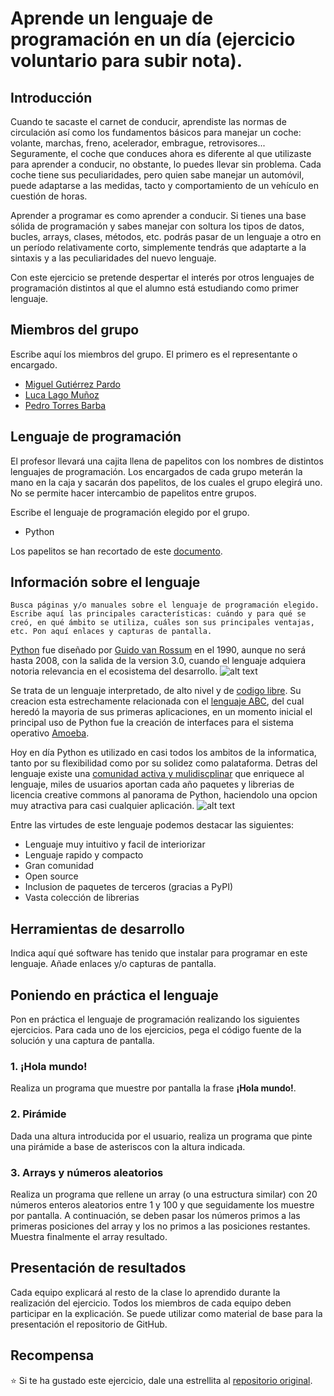 # Aprende un lenguaje de programación en un día (ejercicio voluntario para subir nota).

## Introducción

Cuando te sacaste el carnet de conducir, aprendiste las normas de circulación así como los fundamentos básicos para manejar un coche: volante, marchas, freno, acelerador, embrague, retrovisores... Seguramente, el coche que conduces ahora es diferente al que utilizaste para aprender a conducir, no obstante, lo puedes llevar sin problema. Cada coche tiene sus peculiaridades, pero quien sabe manejar un automóvil, puede adaptarse a las medidas, tacto y comportamiento de un vehículo en cuestión de horas.

Aprender a programar es como aprender a conducir. Si tienes una base sólida de programación y sabes manejar con soltura los tipos de datos, bucles, arrays, clases, métodos, etc. podrás pasar de un lenguaje a otro en un período relativamente corto, simplemente tendrás que adaptarte a la sintaxis y a las peculiaridades del nuevo lenguaje.

Con este ejercicio se pretende despertar el interés por otros lenguajes de programación distintos al que el alumno está estudiando como primer lenguaje.


## Miembros del grupo

Escribe aquí los miembros del grupo. El primero es el representante o encargado.

* [Miguel Gutiérrez Pardo](https://github.com/BeTheVal)
* [Luca Lago Muñoz](https://github.com/ROMthesheep)
* [Pedro Torres Barba](https://github.com/torrespedrob)

## Lenguaje de programación

El profesor llevará una cajita llena de papelitos con los nombres de distintos lenguajes de programación. Los encargados de cada grupo meterán la mano en la caja y sacarán dos papelitos, de los cuales el grupo elegirá uno. No se permite hacer intercambio de papelitos entre grupos.

Escribe el lenguaje de programación elegido por el grupo.

* Python 

Los papelitos se han recortado de este [documento](lenguajes_de_programacion.pdf).

## Información sobre el lenguaje

`Busca páginas y/o manuales sobre el lenguaje de programación elegido. Escribe aquí las principales características: cuándo y para qué se creó, en qué ámbito se utiliza, cuáles son sus principales ventajas, etc. Pon aquí enlaces y capturas de pantalla.`

[Python](https://www.python.org) fue diseñado por [Guido van Rossum](https://gvanrossum.github.io/) en el 1990, aunque no será hasta 2008, con la salida de la version 3.0, cuando el lenguaje adquiera notoria relevancia en el ecosistema del desarrollo.
![alt text](https://static.makeuseof.com/wp-content/uploads/2018/03/python-faq-670x335.jpg "python")

Se trata de un lenguaje interpretado, de alto nivel y de [codigo libre](https://docs.python.org/3/license.html). Su creacion esta estrechamente relacionada con el [lenguaje ABC](https://en.wikipedia.org/wiki/ABC_(programming_language)), del cual heredó la mayoria de sus primeras aplicaciones, en un momento inicial el principal uso de Python fue la creación de interfaces para el sistema operativo [Amoeba](https://en.wikipedia.org/wiki/Amoeba_(operating_system)).

Hoy en día Python es utilizado en casi todos los ambitos de la informatica, tanto por su flexibilidad como por su solidez como palataforma. Detras del lenguaje existe una [comunidad activa y mulidiscplinar](https://www.python.org/community/) que enriquece al lenguaje, miles de usuarios aportan cada año paquetes y librerias de licencia creative commons al panorama de Python, haciendolo una opcion muy atractiva para casi cualquier aplicación.
![alt text](https://d2h0cx97tjks2p.cloudfront.net/blogs/wp-content/uploads/sites/2/2018/02/Python-Applications-1.jpg "Aplicaciones del lenguaje")

Entre las virtudes de este lenguaje podemos destacar las siguientes:
+ Lenguaje muy intuitivo y facil de interiorizar
+ Lenguaje rapido y compacto
+ Gran comunidad
+ Open source
+ Inclusion de paquetes de terceros (gracias a PyPI)
+ Vasta colección de librerias
## Herramientas de desarrollo

Indica aquí qué software has tenido que instalar para programar en este lenguaje. Añade enlaces y/o capturas de pantalla.

## Poniendo en práctica el lenguaje

Pon en práctica el lenguaje de programación realizando los siguientes ejercicios. Para cada uno de los ejercicios, pega el código fuente de la solución y una captura de pantalla.

### 1. ¡Hola mundo!

Realiza un programa que muestre por pantalla la frase **¡Hola mundo!**.

### 2. Pirámide

Dada una altura introducida por el usuario, realiza un programa que pinte una pirámide a base de asteriscos con la altura indicada.

### 3. Arrays y números aleatorios

Realiza un programa que rellene un array (o una estructura similar) con 20 números enteros aleatorios entre 1 y 100 y que seguidamente los muestre por pantalla. A continuación, se deben pasar los números primos a las primeras posiciones del array y los no primos a las posiciones restantes. Muestra finalmente el array resultado.

## Presentación de resultados

Cada equipo explicará al resto de la clase lo aprendido durante la realización del ejercicio. Todos los miembros de cada equipo deben participar en la explicación. Se puede utilizar como material de base para la presentación el repositorio de GitHub.

## Recompensa

:star: Si te ha gustado este ejercicio, dale una estrellita al [repositorio original](https://github.com/LuisJoseSanchez/aprende-un-lenguaje-en-un-dia).

